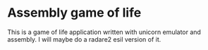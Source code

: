 # Assembly game of life

This is a game of life application written with unicorn emulator and assembly.
I will maybe do a radare2 esil version of it.
